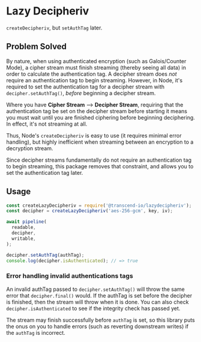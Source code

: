 # Lazy Decipheriv

`createDecipheriv`, but `setAuthTag` later.

## Problem Solved

By nature, when using authenticated encryption (such as Galois/Counter Mode), a cipher stream must finish streaming (thereby seeing all data) in order to calculate the authentication tag. A decipher stream does _not_ require an authentication tag to begin streaming. However, in Node, it's required to set the authentication tag for a decipher stream with `decipher.setAuthTag()`, _before_ beginning a decipher stream. 

Where you have **Cipher Stream** --> **Decipher Stream**, requiring that the authentication tag be set on the decipher stream before starting it means you must wait until you are finished ciphering before beginning deciphering. In effect, it's not streaming at all.

Thus, Node's `createDecipheriv` is easy to use (it requires minimal error handling), but highly inefficient when streaming between an encryption to a decryption stream.

Since decipher streams fundamentally do not require an authentication tag to begin streaming, this package removes that constraint, and allows you to set the authentication tag later.

## Usage

```js
const createLazyDecipheriv = require('@transcend-io/lazydecipheriv');
const decipher = createLazyDecipheriv('aes-256-gcm', key, iv);

await pipeline(
  readable,
  decipher,
  writable,
);

decipher.setAuthTag(authTag);
console.log(decipher.isAuthenticated); // => true
```

### Error handling invalid authentications tags

An invalid authTag passed to `decipher.setAuthTag()` will throw the same error that `decipher.final()` would. If the authTag is set before the decipher is finished, then the stream will throw when it is done. You can also check `decipher.isAuthenticated` to see if the integrity check has passed yet.

The stream may finish successfully before `authTag` is set, so this library puts the onus on you to handle errors (such as reverting downstream writes) if the `authTag` is incorrect.
